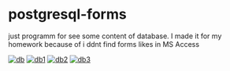 # postgresql-forms
just programm for see some content of database. I made it for my homework because of i ddnt find forms likes in MS Access

<a href="https://ibb.co/phw4Qd4"><img src="https://i.ibb.co/dmMktDk/db.png" alt="db" border="0"></a>
<a href="https://imgbb.com/"><img src="https://i.ibb.co/BysvMGv/db1.png" alt="db1" border="0"></a>
<a href="https://imgbb.com/"><img src="https://i.ibb.co/2cwBHtW/db2.png" alt="db2" border="0"></a>
<a href="https://ibb.co/3Yx2vcZ"><img src="https://i.ibb.co/tP0gzDr/db3.png" alt="db3" border="0"></a>
